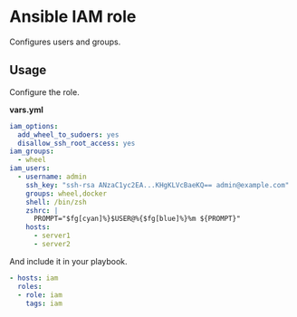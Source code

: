 # Ansible IAM role

Configures users and groups.

## Usage

Configure the role.

**vars.yml**

```yml
iam_options:
  add_wheel_to_sudoers: yes
  disallow_ssh_root_access: yes
iam_groups:
  - wheel
iam_users:
  - username: admin
    ssh_key: "ssh-rsa ANzaC1yc2EA...KHgKLVcBaeKQ== admin@example.com"
    groups: wheel,docker
    shell: /bin/zsh
    zshrc: |
      PROMPT="$fg[cyan]%}$USER@%{$fg[blue]%}%m ${PROMPT}"
    hosts:
      - server1
      - server2
```

And include it in your playbook.

```yml
- hosts: iam
  roles:
  - role: iam
    tags: iam
```
